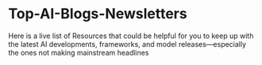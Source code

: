 # Top-AI-Blogs-Newsletters
Here is a live list of Resources that could be helpful for you to keep up with the latest AI developments, frameworks, and model releases—especially the ones not making mainstream headlines
